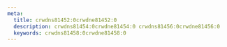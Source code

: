 ```yaml
---
meta:
  title: crwdns81452:0crwdne81452:0
  description: crwdns81454:0crwdne81454:0 crwdns81456:0crwdne81456:0
  keywords: crwdns81458:0crwdne81458:0
---
```


